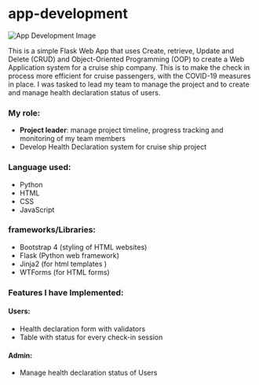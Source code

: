 # app-development
![App Development Image](https://static.wixstatic.com/media/378a52_6422d669eb6048c5943cb7a5b304879d~mv2.jpg)

This is a simple Flask Web App that uses Create, retrieve, Update and Delete (CRUD) and Object-Oriented Programming (OOP) to create a Web Application system for a cruise ship company. This is to make the check in process more efficient for cruise passengers, with the COVID-19 measures in place. I was tasked to lead my team to manage the project and to create and manage health declaration status of users.

### My role:
- **Project leader**: manage project timeline, progress tracking and monitoring of my team members
- Develop Health Declaration system for cruise ship project 

### Language used:

- Python
- HTML
- CSS
- JavaScript

### frameworks/Libraries:

- Bootstrap 4 (styling of HTML websites)
- Flask (Python web framework)
- Jinja2 (for html templates )
- WTForms (for HTML forms)

### Features I have Implemented:

#### Users:

- Health declaration form with validators
- Table with status for every check-in session

#### Admin:

- Manage health declaration status of Users
